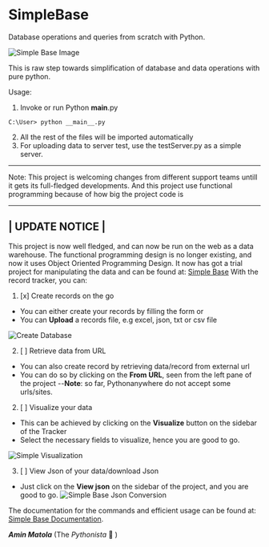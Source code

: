 # SimpleBase
Database operations and queries from scratch with Python.

![Simple Base Image](http://learners.pythonanywhere.com/static/images/sBase.PNG)

This is raw step towards simplification of database and data operations with pure python.

Usage:

1. Invoke or run Python __main__.py
```shell
C:\User> python __main__.py
```
2. All the rest of the files will be imported automatically
3. For uploading data to server test, use the testServer.py as a simple server.

--------------------------------------------------------------------------------
Note: This project is welcoming changes from different support teams untill it gets its full-fledged developments.
And this project use functional programming because of how big the project code is

-----------------------------------------------------------------------------------
|                                UPDATE NOTICE                                      |
-----------------------------------------------------------------------------------
This project is now well fledged, and can now be run on the web as a data warehouse.
The functional programming design is no longer existing, and now it uses Object Oriented Programming Design.
It now has got a trial project for manipulating the data and can be found at:
[Simple Base](http://learners.pythonanywhere.com/simplebase)
With the record tracker, you can:

1. [x] Create records on the go
- You can either create your records by filling the form or
- You can **Upload** a records file, e.g excel, json, txt or csv file

![Create Database](http://amix.pythonanywhere.com/static/projects/create.PNG)

2. [ ] Retrieve data from URL
- You can also create record by retrieving data/record from external url
- You can do so by clicking on the **From URL**, seen from the left pane of the project
--**Note**: so far, Pythonanywhere do not accept some urls/sites.

2. [ ] Visualize your data
- This can be achieved by clicking on the **Visualize** button on the sidebar of the Tracker
- Select the necessary fields to visualize, hence you are good to go.

![Simple Visualization](http://amix.pythonanywhere.com/static/projects/visualize.PNG)

3. [ ] View Json of your data/download Json
- Just click on the **View json** on the sidebar of the project, and you are good to go.
![Simple Base Json Conversion](http://amix.pythonanywhere.com/static/projects/bs2.PNG)

The documentation for the commands and efficient usage can be found at:
[Simple Base Documentation](http://learners.pythonanywhere.com/simplebase?doc=true).

**_Amin Matola_** (The _Pythonista_ :snake: )
